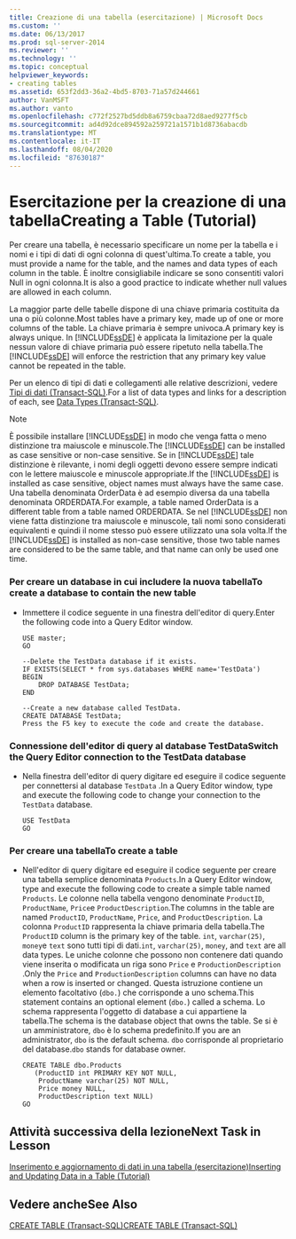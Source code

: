 ```yaml
---
title: Creazione di una tabella (esercitazione) | Microsoft Docs
ms.custom: ''
ms.date: 06/13/2017
ms.prod: sql-server-2014
ms.reviewer: ''
ms.technology: ''
ms.topic: conceptual
helpviewer_keywords:
- creating tables
ms.assetid: 653f2dd3-36a2-4bd5-8703-71a57d244661
author: VanMSFT
ms.author: vanto
ms.openlocfilehash: c772f2527bd5ddb8a6759cbaa72d8aed9277f5cb
ms.sourcegitcommit: ad4d92dce894592a259721a1571b1d8736abacdb
ms.translationtype: MT
ms.contentlocale: it-IT
ms.lasthandoff: 08/04/2020
ms.locfileid: "87630187"
---
```

# <a name="creating-a-table-tutorial"></a><span data-ttu-id="4957b-102">Esercitazione per la creazione di una tabella</span><span class="sxs-lookup"><span data-stu-id="4957b-102">Creating a Table (Tutorial)</span></span>
  <span data-ttu-id="4957b-103">Per creare una tabella, è necessario specificare un nome per la tabella e i nomi e i tipi di dati di ogni colonna di quest'ultima.</span><span class="sxs-lookup"><span data-stu-id="4957b-103">To create a table, you must provide a name for the table, and the names and data types of each column in the table.</span></span> <span data-ttu-id="4957b-104">È inoltre consigliabile indicare se sono consentiti valori Null in ogni colonna.</span><span class="sxs-lookup"><span data-stu-id="4957b-104">It is also a good practice to indicate whether null values are allowed in each column.</span></span>  
  
 <span data-ttu-id="4957b-105">La maggior parte delle tabelle dispone di una chiave primaria costituita da una o più colonne.</span><span class="sxs-lookup"><span data-stu-id="4957b-105">Most tables have a primary key, made up of one or more columns of the table.</span></span> <span data-ttu-id="4957b-106">La chiave primaria è sempre univoca.</span><span class="sxs-lookup"><span data-stu-id="4957b-106">A primary key is always unique.</span></span> <span data-ttu-id="4957b-107">In [!INCLUDE[ssDE](../includes/ssde-md.md)] è applicata la limitazione per la quale nessun valore di chiave primaria può essere ripetuto nella tabella.</span><span class="sxs-lookup"><span data-stu-id="4957b-107">The [!INCLUDE[ssDE](../includes/ssde-md.md)] will enforce the restriction that any primary key value cannot be repeated in the table.</span></span>  
  
 <span data-ttu-id="4957b-108">Per un elenco di tipi di dati e collegamenti alle relative descrizioni, vedere [Tipi di dati &#40;Transact-SQL&#41;](/sql/t-sql/data-types/data-types-transact-sql).</span><span class="sxs-lookup"><span data-stu-id="4957b-108">For a list of data types and links for a description of each, see [Data Types &#40;Transact-SQL&#41;](/sql/t-sql/data-types/data-types-transact-sql).</span></span>  
  
> [!NOTE]  
>  <span data-ttu-id="4957b-109">È possibile installare [!INCLUDE[ssDE](../includes/ssde-md.md)] in modo che venga fatta o meno distinzione tra maiuscole e minuscole.</span><span class="sxs-lookup"><span data-stu-id="4957b-109">The [!INCLUDE[ssDE](../includes/ssde-md.md)] can be installed as case sensitive or non-case sensitive.</span></span> <span data-ttu-id="4957b-110">Se in [!INCLUDE[ssDE](../includes/ssde-md.md)] tale distinzione è rilevante, i nomi degli oggetti devono essere sempre indicati con le lettere maiuscole e minuscole appropriate.</span><span class="sxs-lookup"><span data-stu-id="4957b-110">If the [!INCLUDE[ssDE](../includes/ssde-md.md)] is installed as case sensitive, object names must always have the same case.</span></span> <span data-ttu-id="4957b-111">Una tabella denominata OrderData è ad esempio diversa da una tabella denominata ORDERDATA.</span><span class="sxs-lookup"><span data-stu-id="4957b-111">For example, a table named OrderData is a different table from a table named ORDERDATA.</span></span> <span data-ttu-id="4957b-112">Se nel [!INCLUDE[ssDE](../includes/ssde-md.md)] non viene fatta distinzione tra maiuscole e minuscole, tali nomi sono considerati equivalenti e quindi il nome stesso può essere utilizzato una sola volta.</span><span class="sxs-lookup"><span data-stu-id="4957b-112">If the [!INCLUDE[ssDE](../includes/ssde-md.md)] is installed as non-case sensitive, those two table names are considered to be the same table, and that name can only be used one time.</span></span>  
  
### <a name="to-create-a-database-to-contain-the-new-table"></a><span data-ttu-id="4957b-113">Per creare un database in cui includere la nuova tabella</span><span class="sxs-lookup"><span data-stu-id="4957b-113">To create a database to contain the new table</span></span>  
  
-   <span data-ttu-id="4957b-114">Immettere il codice seguente in una finestra dell'editor di query.</span><span class="sxs-lookup"><span data-stu-id="4957b-114">Enter the following code into a Query Editor window.</span></span>  
  
    ```  
    USE master;  
    GO  
  
    --Delete the TestData database if it exists.  
    IF EXISTS(SELECT * from sys.databases WHERE name='TestData')  
    BEGIN  
        DROP DATABASE TestData;  
    END  
  
    --Create a new database called TestData.  
    CREATE DATABASE TestData;  
    Press the F5 key to execute the code and create the database.  
    ```  
  
### <a name="switch-the-query-editor-connection-to-the-testdata-database"></a><span data-ttu-id="4957b-115">Connessione dell'editor di query al database TestData</span><span class="sxs-lookup"><span data-stu-id="4957b-115">Switch the Query Editor connection to the TestData database</span></span>  
  
-   <span data-ttu-id="4957b-116">Nella finestra dell'editor di query digitare ed eseguire il codice seguente per connettersi al database `TestData` .</span><span class="sxs-lookup"><span data-stu-id="4957b-116">In a Query Editor window, type and execute the following code to change your connection to the `TestData` database.</span></span>  
  
    ```  
    USE TestData  
    GO  
    ```  
  
### <a name="to-create-a-table"></a><span data-ttu-id="4957b-117">Per creare una tabella</span><span class="sxs-lookup"><span data-stu-id="4957b-117">To create a table</span></span>  
  
-   <span data-ttu-id="4957b-118">Nell'editor di query digitare ed eseguire il codice seguente per creare una tabella semplice denominata `Products`.</span><span class="sxs-lookup"><span data-stu-id="4957b-118">In a Query Editor window, type and execute the following code to create a simple table named `Products`.</span></span> <span data-ttu-id="4957b-119">Le colonne nella tabella vengono denominate `ProductID`, `ProductName`, `Price`e `ProductDescription`.</span><span class="sxs-lookup"><span data-stu-id="4957b-119">The columns in the table are named `ProductID`, `ProductName`, `Price`, and `ProductDescription`.</span></span> <span data-ttu-id="4957b-120">La colonna `ProductID` rappresenta la chiave primaria della tabella.</span><span class="sxs-lookup"><span data-stu-id="4957b-120">The `ProductID` column is the primary key of the table.</span></span> <span data-ttu-id="4957b-121">`int`, `varchar(25)`, `money`e `text` sono tutti tipi di dati.</span><span class="sxs-lookup"><span data-stu-id="4957b-121">`int`, `varchar(25)`, `money`, and `text` are all data types.</span></span> <span data-ttu-id="4957b-122">Le uniche colonne che possono non contenere dati quando viene inserita o modificata un riga sono `Price` e `ProductionDescription` .</span><span class="sxs-lookup"><span data-stu-id="4957b-122">Only the `Price` and `ProductionDescription` columns can have no data when a row is inserted or changed.</span></span> <span data-ttu-id="4957b-123">Questa istruzione contiene un elemento facoltativo (`dbo.`) che corrisponde a uno schema.</span><span class="sxs-lookup"><span data-stu-id="4957b-123">This statement contains an optional element (`dbo.`) called a schema.</span></span> <span data-ttu-id="4957b-124">Lo schema rappresenta l'oggetto di database a cui appartiene la tabella.</span><span class="sxs-lookup"><span data-stu-id="4957b-124">The schema is the database object that owns the table.</span></span> <span data-ttu-id="4957b-125">Se si è un amministratore, `dbo` è lo schema predefinito.</span><span class="sxs-lookup"><span data-stu-id="4957b-125">If you are an administrator, `dbo` is the default schema.</span></span> <span data-ttu-id="4957b-126">`dbo` corrisponde al proprietario del database.</span><span class="sxs-lookup"><span data-stu-id="4957b-126">`dbo` stands for database owner.</span></span>  
  
    ```  
    CREATE TABLE dbo.Products  
       (ProductID int PRIMARY KEY NOT NULL,  
        ProductName varchar(25) NOT NULL,  
        Price money NULL,  
        ProductDescription text NULL)  
    GO  
    ```  
  
## <a name="next-task-in-lesson"></a><span data-ttu-id="4957b-127">Attività successiva della lezione</span><span class="sxs-lookup"><span data-stu-id="4957b-127">Next Task in Lesson</span></span>  
 [<span data-ttu-id="4957b-128">Inserimento e aggiornamento di dati in una tabella &#40;esercitazione&#41;</span><span class="sxs-lookup"><span data-stu-id="4957b-128">Inserting and Updating Data in a Table &#40;Tutorial&#41;</span></span>](../t-sql/lesson-1-3-inserting-and-updating-data-in-a-table.md)  
  
## <a name="see-also"></a><span data-ttu-id="4957b-129">Vedere anche</span><span class="sxs-lookup"><span data-stu-id="4957b-129">See Also</span></span>  
 [<span data-ttu-id="4957b-130">CREATE TABLE &#40;Transact-SQL&#41;</span><span class="sxs-lookup"><span data-stu-id="4957b-130">CREATE TABLE &#40;Transact-SQL&#41;</span></span>](/sql/t-sql/statements/create-table-transact-sql)  
  
  
